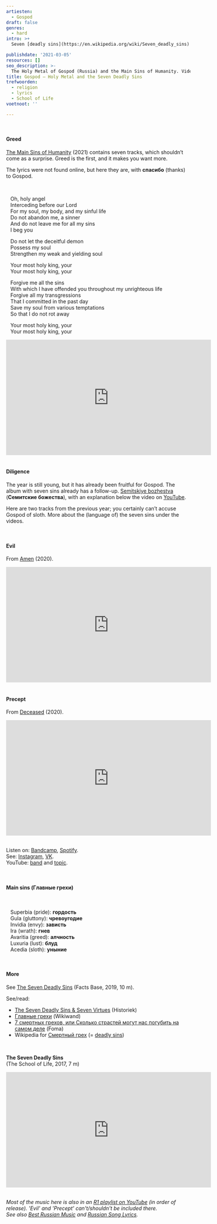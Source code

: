 ```yaml
---
artiesten:
  - Gospod
draft: false
genres:
  - hard
intro: >+
  Seven [deadly sins](https://en.wikipedia.org/wiki/Seven_deadly_sins) – ingrained in human nature, a classic theme in art. From [Jheronimus Bosch](https://en.wikipedia.org/wiki/The_Seven_Deadly_Sins_and_the_Four_Last_Things) (or maybe [not](https://nos.nl/nieuwsuur/artikel/2066164-twee-beroemde-werken-toch-niet-van-jeroen-bosch.html)) to [Jan Smit](https://youtu.be/T6GWFdRXfEg) (definitely not). In the vast space between the two, the searching soul may find Gospod. **Священный металл**, holy metal – it would be a sin not to pass on such a discovery.

publishdate: '2021-03-05'
resources: []
seo_description: >-
  The Holy Metal of Gospod (Russia) and the Main Sins of Humanity. Video and lyrics of Greed (2021).
title: Gospod – Holy Metal and the Seven Deadly Sins
trefwoorden:
  - religion
  - lyrics
  - School of Life
voetnoot: ''

---
```


<br/>

#### Greed

[The Main Sins of Humanity](https://youtube.com/playlist?list=OLAK5uy_kncgJ3NQtsSSzxKIQZ1s7w49k0oyEnsig) (2021) contains seven tracks, which shouldn’t come as a surprise. Greed is the first, and it makes you want more.

The lyrics were not found online, but here they are, with **спасибо** (thanks) to Gospod.

 <br/>


&nbsp;&nbsp; Oh, holy angel <br/>
&nbsp;&nbsp; Interceding before our Lord <br/>
&nbsp;&nbsp; For my soul, my body, and my sinful life <br/>
&nbsp;&nbsp; Do not abandon me, a sinner <br/>
&nbsp;&nbsp; And do not leave me for all my sins <br/>
&nbsp;&nbsp; I beg you <br/>

&nbsp;&nbsp; Do not let the deceitful demon <br/>
&nbsp;&nbsp; Possess my soul <br/>
&nbsp;&nbsp; Strengthen my weak and yielding soul <br/>

&nbsp;&nbsp; Your most holy king, your <br/>
&nbsp;&nbsp; Your most holy king, your <br/>

&nbsp;&nbsp; Forgive me all the sins <br/>
&nbsp;&nbsp; With which I have offended you throughout my unrighteous life <br/>
&nbsp;&nbsp; Forgive all my transgressions <br/>
&nbsp;&nbsp; That I committed in the past day <br/>
&nbsp;&nbsp; Save my soul from various temptations <br/>
&nbsp;&nbsp; So that I do not rot away <br/>

&nbsp;&nbsp; Your most holy king, your <br/>
&nbsp;&nbsp; Your most holy king, your <br/>

<iframe width="560" height="315" src="https://www.youtube.com/embed/dbdvXd-577U" frameborder="0" allow="accelerometer; autoplay; clipboard-write; encrypted-media; gyroscope; picture-in-picture" allowfullscreen></iframe>

<br/>
<br/>

#### Diligence

The year is still young, but it has already been fruitful for Gospod. The album with seven sins already has a follow-up. [Semitskiye bozhestva](https://open.spotify.com/album/4kqY5ve6I05diAyhP1olEB?si=7Du3CuiIQieAq9e6UdG5Iw) (**Семитские божества**), with an explanation below the video on [YouTube](https://youtu.be/xO7TeHeyP8w).

Here are two tracks from the previous year; you certainly can’t accuse Gospod of sloth. More about the (language of) the seven sins under the videos.

<br/>

#### Evil

From [Amen](https://gospod.bandcamp.com/album/amen) (2020).

<iframe width="560" height="315" src="https://www.youtube.com/embed/zDRdPrDpnyI" frameborder="0" allow="accelerometer; autoplay; clipboard-write; encrypted-media; gyroscope; picture-in-picture" allowfullscreen></iframe>

<br/>
<br/>

#### Precept

From [Deceased](https://gospod.bandcamp.com/album/deceased) (2020).

<iframe width="560" height="315" src="https://www.youtube.com/embed/gp5XldIajVo" frameborder="0" allow="accelerometer; autoplay; clipboard-write; encrypted-media; gyroscope; picture-in-picture" allowfullscreen></iframe>

<br/>
<br/>

Listen on: [Bandcamp](https://gospod.bandcamp.com/), [Spotify](https://open.spotify.com/artist/48ZJ0vvEihYOxNE0AA93oJ?si=Ghrxc8VgQTO3qu2qmSsZiA). <br/>
See: [Instagram](https://www.instagram.com/gospod_holymetal/), [VK](https://vk.com/gospod_offical). <br/>
YouTube: [band](https://www.youtube.com/channel/UCn2hn3sTiJeq64lD9m2DKxw) and [topic](https://www.youtube.com/channel/UCG7VXTT-qwTc91dAiGfJmYQ).

<br/>

#### Main sins (Главные грехи)

<br/>

&nbsp;&nbsp; Superbia (pride): **гордость**<br/>
&nbsp;&nbsp; Gula (gluttony): **чревоугодие**<br/>
&nbsp;&nbsp; Invidia (envy): **зависть**<br/>
&nbsp;&nbsp; Ira (wrath): **гнев**<br/>
&nbsp;&nbsp; Avaritia (greed): **алчность**<br/>
&nbsp;&nbsp; Luxuria (lust): **блуд**<br/>
&nbsp;&nbsp; Acedia (sloth): **уныние**

<br/>

#### More

See [The Seven Deadly Sins](https://youtu.be/CagcJzdHshE) (Facts Base, 2019, 10 m).

See/read:

- [The Seven Deadly Sins & Seven Virtues](https://historiek.net/zeven-hoofdzonden-zeven-deugden/81728/) (Historiek)
- [Главные грехи](https://www.wikiwand.com/ru/%D0%93%D0%BB%D0%B0%D0%B2%D0%BD%D1%8B%D0%B5_%D0%B3%D1%80%D0%B5%D1%85%D0%B8) (Wikiwand)
- [7 смертных грехов, или Сколько страстей могут нас погубить на самом деле](https://foma.ru/7-smertnyix-grexov-ili-skolko-strastej-mogut-nas-pogubit-na-samom-dele.html) (Foma)
- Wikipedia for [Смертный грех](https://ru.wikipedia.org/wiki/%D0%A1%D0%BC%D0%B5%D1%80%D1%82%D0%BD%D1%8B%D0%B9_%D0%B3%D1%80%D0%B5%D1%85) (= [deadly sins](https://en.wikipedia.org/wiki/Seven_deadly_sins))

<br/>

**The Seven Deadly Sins**<br/>
(The School of Life, 2017, 7 m)

<iframe width="560" height="315" src="https://www.youtube.com/embed/tMjF_100onI" frameborder="0" allow="accelerometer; autoplay; clipboard-write; encrypted-media; gyroscope; picture-in-picture" allowfullscreen></iframe>

<br/>
<br/>

*Most of the music here is also in an [R1 playlist on YouTube](https://www.youtube.com/playlist?list=PLeE-zqOrSLhxfIpK2vuUJNCKSzyVBi0yM) (in order of release). 'Evil' and 'Precept' can't/shouldn't be included there.* <br/>
*See also [Best Russian Music](https://www.youtube.com/playlist?list=PLeE-zqOrSLhxTFYDvlwUu4hYby9DojwoD) and [Russian Song Lyrics](https://www.youtube.com/playlist?list=PLeE-zqOrSLhzkRCATzT8__oNifBChVHGK).*
